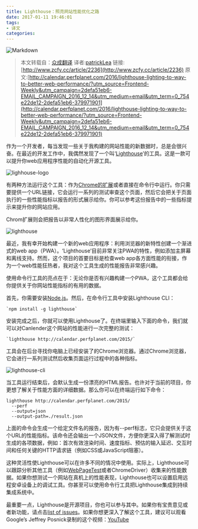 ```yaml
---
title: Lighthouse：照亮网站性能优化之路
date: 2017-01-11 19:46:01
tags:
- 译文
categories:
---
```

![Markdown](http://p1.bpimg.com/583407/fbbbbf4ac5430486t.jpg)
<!--more-->

> 本文转载自：[众成翻译](http://www.zcfy.cc)
> 译者:[patrickLea](http://www.zcfy.cc/@patrickLea)
> 链接:[http://www.zcfy.cc/article/2236](http://www.zcfy.cc/article/2236)
> 原文:[http://calendar.perfplanet.com/2016/lighthouse-lighting-to-way-to-better-web-performance/?utm_source=Frontend-Weekly&utm_campaign=2defa51eb6-EMAIL_CAMPAIGN_2016_12_14&utm_medium=email&utm_term=0_754e22de12-2defa51eb6-379971901](http://calendar.perfplanet.com/2016/lighthouse-lighting-to-way-to-better-web-performance/?utm_source=Frontend-Weekly&utm_campaign=2defa51eb6-EMAIL_CAMPAIGN_2016_12_14&utm_medium=email&utm_term=0_754e22de12-2defa51eb6-379971901)

作为一个开发者，每当发现一些关于我构建的网站性能的新数据时，总是会很兴奋。在最近的开发工作中，我偶然发现了一个叫‘[Lighthouse](https://github.com/GoogleChrome/lighthouse)’的工具。这是一款可以提升你web应用程序性能的自动化开源工具。

![lighhouse-logo](http://p0.qhimg.com/t01b0780d10ef0f083e.png)

有两种方法运行这个工具：作为[Chrome的扩展](https://chrome.google.com/webstore/detail/lighthouse/blipmdconlkpinefehnmjammfjpmpbjk?hl=en)或者直接在命令行中运行。你只需要提供一个URL链接，它会运行一系列的测试审查这个页面，然后它会把关于页面执行的一些性能指标以报告的形式展示给你。你可以参考这份报告中的一些指标提示来提升你的网站应用。

Chrom扩展则会把报告以非常人性化的图形界面展示给你。

![lighthouse](http://p0.qhimg.com/t0160b19dcf9b01f0c4.png)

最近，我有幸开始构建一个新的web应用程序：利用浏览器的新特性创建一个渐进式的web app（PWA）。‘Lighthouse’目前非常关注PWA的特性，例如添加主屏幕和离线支持。然而，这个项目的首要目标是检查web app各方面性能的衔接，作为一个web性能狂热者，我对这个工具生成的性能报告非常感兴趣。

使用命令行工具的亮点在于：无论你是否有兴趣构建一个PWA，这个工具都会给你提供关于你网站性能指标的有用的数据。

首先，你需要安装[Node.js](https://nodejs.org/en/)。然后，在命令行工具中安装Lighthouse CLI：

```
`npm install -g lighthouse` 
```

安装完成之后，你就可以使用Lighthouse了。在终端里输入下面的命令，我们就可以对Canlender这个网站的性能进行一次完整的测试：

```
`lighthouse http://calendar.perfplanet.com/2015/` 
```
工具会在后台寻找你电脑上已经安装了的Chrome浏览器。通过Chrome浏览器，它会进行一系列测试然后收集页面运行过程中的各种指标。

![lighthouse-cli](http://p0.qhimg.com/t015aa9ca4e041d2399.png)

当工具运行结束后，会默认生成一份漂亮的HTML报告。也许对于当前的项目，你更想了解关于性能方面的详细数据。那么你可以在终端运行如下命令：

```
lighthouse http://calendar.perfplanet.com/2015/ 
  --perf 
  --output=json 
  --output-path=./result.json 
```

上面的命令会生成一个给定文件名的报告，因为有--perf标志，它只会提供关于这个URL的性能指标。该命令还会输出一个JSON文件，方便你更深入得了解测试时生成的各项数据，例如：首次有效渲染时间、速度指标、预估的输入延迟、交互时间和任何关键的HTTP请求链（例如CSS或JavaScript阻塞）。

这种灵活性使Lighthouse可以在许多不同的情况中使用。实际上，Lighthouse可以跟踪分析其他工具（例如[WebPageTest](https://www.webpagetest.org/)或者ChromeDriver）收集来的性能数据。如果你想测试一个网站在真机上的性能表现，Lighthouse也可以设置启用远程安卓设备上的调试工具。你甚至可以使用命令行工具把Lighthouse集成到持续集成系统中。

最重要一点，Lighthouse是开源项目，你也可以参与其中。如果你有宝贵意见或者新功能，请点击[list of issues](https://github.com/GoogleChrome/lighthouse/issues?q=is%3Aissue+is%3Aopen+label%3ADoBetterWeb)。如果你想更深入了解这个工具，建议可以观看Google’s Jeffrey Posnick录制的这个视频：[YouTube](https://www.youtube.com/watch?v=LZjQ25NRV-E)
                